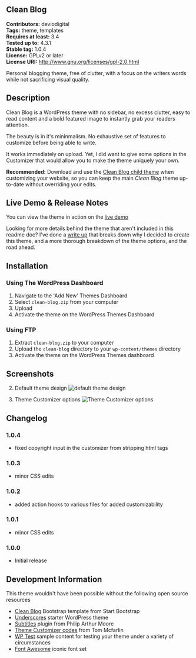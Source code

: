 Clean Blog
---
**Contributors:** deviodigital  
**Tags:** theme, templates  
**Requires at least:** 3.4  
**Tested up to:** 4.3.1  
**Stable tag:** 1.0.4  
**License:** GPLv2 or later  
**License URI:** http://www.gnu.org/licenses/gpl-2.0.html

Personal blogging theme, free of clutter, with a focus on the writers words while not sacrificing visual quality.

## Description

Clean Blog is a WordPress theme with no sidebar, no excess clutter, easy to read content and a bold featured image to instantly grab your readers attention.

The beauty is in it's mininmalism. No exhaustive set of features to customize before being able to write.

It works immediately on upload. Yet, I did want to give some options in the Customizer that would allow you to make the theme uniquely your own.

**Recommended:** Download and use the [Clean Blog child theme](https://github.com/deviodigital/cleanblog-child) when customizing your website, so you can keep the main *Clean Blog* theme up-to-date without overriding your edits.

## Live Demo &amp; Release Notes

You can view the theme in action on the [live demo](http://www.deviodigital.com/demo/cleanblog/)

Looking for more details behind the theme that aren't included in this readme doc? I've done a [write up](http://www.robertdevore.com/clean-blog-free-wordpress-theme) that breaks down why I decided to create this theme, and a more thorough breakdown of the theme options, and the road ahead.

## Installation

### Using The WordPress Dashboard

1. Navigate to the 'Add New' Themes Dashboard
1. Select `clean-blog.zip` from your computer
1. Upload
1. Activate the theme on the WordPress Themes Dashboard

### Using FTP

1. Extract `clean-blog.zip` to your computer
1. Upload the `clean-blog` directory to your `wp-content/themes` directory
1. Activate the theme on the WordPress Themes dashboard

## Screenshots

2. Default theme design
![default theme design](http://www.robertdevore.com/wp-content/uploads/2015/08/customizer-home-intro.jpg)

1. Theme Customizer options
![Theme Customizer options](http://www.robertdevore.com/wp-content/uploads/2015/08/customizer-options.jpg)

## Changelog

### 1.0.4
* fixed copyright input in the customizer from stripping html tags

### 1.0.3
* minor CSS edits

### 1.0.2
* added action hooks to various files for added customizability

### 1.0.1
* minor CSS edits

### 1.0.0
* Initial release

## Development Information

This theme wouldn't have been possible without the following open source resources

* [Clean Blog](http://startbootstrap.com/template-overviews/clean-blog/) Bootstrap template from Start Bootstrap
* [Underscores](http://underscores.me/) starter WordPress theme
* [Subtitles](https://wordpress.org/plugins/subtitles/) plugin from Philip Arthur Moore
* [Theme Customizer codes](https://github.com/tommcfarlin/theme-customizer-example) from Tom Mcfarlin
* [WP Test](http://www.wptest.io/) sample content for testing your theme under a variety of circumstances
* [Font Awesome](http://www.fontawesome.io/) iconic font set
